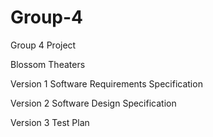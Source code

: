 # Group-4
Group 4 Project

Blossom Theaters

Version 1
Software Requirements Specification

Version 2
Software Design Specification

Version 3
Test Plan


